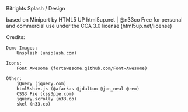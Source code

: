 Bitrights Splash / Design


based on Miniport by HTML5 UP
html5up.net | @n33co
Free for personal and commercial use under the CCA 3.0 license (html5up.net/license)

Credits:

	Demo Images:
		Unsplash (unsplash.com)
	
	Icons:
		Font Awesome (fortawesome.github.com/Font-Awesome)

	Other:
		jQuery (jquery.com)
		html5shiv.js (@afarkas @jdalton @jon_neal @rem)
		CSS3 Pie (css3pie.com)
		jquery.scrolly (n33.co)
		skel (n33.co)
